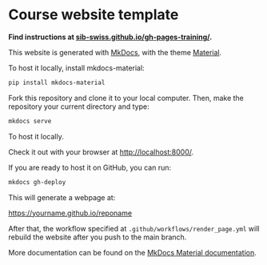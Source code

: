 # Course website template

**Find instructions at [sib-swiss.github.io/gh-pages-training/](https://sib-swiss.github.io/gh-pages-training/).**

This website is generated with [MkDocs](https://www.mkdocs.org/), with the theme [Material](https://squidfunk.github.io/mkdocs-material/).

To host it locally, install mkdocs-material: 

```bash
pip install mkdocs-material
```

Fork this repository and clone it to your local computer. Then, make the repository your current directory and type:

```bash
mkdocs serve
```

To host it locally.

Check it out with your browser at [http://localhost:8000/](http://localhost:8000/).

If you are ready to host it on GitHub, you can run: 

```sh
mkdocs gh-deploy
```

This will generate a webpage at:

https://yourname.github.io/reponame

After that, the workflow specified at `.github/workflows/render_page.yml` will rebuild the website after you push to the main branch. 

More documentation can be found on the [MkDocs Material documentation](https://squidfunk.github.io/mkdocs-material/).

